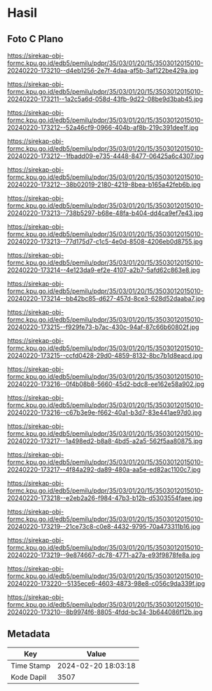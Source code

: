 # Hasil

## Foto C Plano

https://sirekap-obj-formc.kpu.go.id/edb5/pemilu/pdpr/35/03/01/20/15/3503012015010-20240220-173210--d4eb1256-2e7f-4daa-af5b-3af122be429a.jpg

https://sirekap-obj-formc.kpu.go.id/edb5/pemilu/pdpr/35/03/01/20/15/3503012015010-20240220-173211--1a2c5a6d-058d-43fb-9d22-08be9d3bab45.jpg

https://sirekap-obj-formc.kpu.go.id/edb5/pemilu/pdpr/35/03/01/20/15/3503012015010-20240220-173212--52a46cf9-0966-404b-af8b-219c391dee1f.jpg

https://sirekap-obj-formc.kpu.go.id/edb5/pemilu/pdpr/35/03/01/20/15/3503012015010-20240220-173212--1fbadd09-e735-4448-8477-06425a6c4307.jpg

https://sirekap-obj-formc.kpu.go.id/edb5/pemilu/pdpr/35/03/01/20/15/3503012015010-20240220-173212--38b02019-2180-4219-8bea-b165a42feb6b.jpg

https://sirekap-obj-formc.kpu.go.id/edb5/pemilu/pdpr/35/03/01/20/15/3503012015010-20240220-173213--738b5297-b68e-48fa-b404-dd4ca9ef7e43.jpg

https://sirekap-obj-formc.kpu.go.id/edb5/pemilu/pdpr/35/03/01/20/15/3503012015010-20240220-173213--77d175d7-c1c5-4e0d-8508-4206eb0d8755.jpg

https://sirekap-obj-formc.kpu.go.id/edb5/pemilu/pdpr/35/03/01/20/15/3503012015010-20240220-173214--4e123da9-ef2e-4107-a2b7-5afd62c863e8.jpg

https://sirekap-obj-formc.kpu.go.id/edb5/pemilu/pdpr/35/03/01/20/15/3503012015010-20240220-173214--bb42bc85-d627-457d-8ce3-628d52daaba7.jpg

https://sirekap-obj-formc.kpu.go.id/edb5/pemilu/pdpr/35/03/01/20/15/3503012015010-20240220-173215--f929fe73-b7ac-430c-94af-87c66b60802f.jpg

https://sirekap-obj-formc.kpu.go.id/edb5/pemilu/pdpr/35/03/01/20/15/3503012015010-20240220-173215--ccfd0428-29d0-4859-8132-8bc7b1d8eacd.jpg

https://sirekap-obj-formc.kpu.go.id/edb5/pemilu/pdpr/35/03/01/20/15/3503012015010-20240220-173216--0f4b08b8-5660-45d2-bdc8-ee162e58a902.jpg

https://sirekap-obj-formc.kpu.go.id/edb5/pemilu/pdpr/35/03/01/20/15/3503012015010-20240220-173216--c67b3e9e-f662-40a1-b3d7-83e441ae97d0.jpg

https://sirekap-obj-formc.kpu.go.id/edb5/pemilu/pdpr/35/03/01/20/15/3503012015010-20240220-173217--1a498ed2-b8a8-4bd5-a2a5-562f5aa80875.jpg

https://sirekap-obj-formc.kpu.go.id/edb5/pemilu/pdpr/35/03/01/20/15/3503012015010-20240220-173217--4f84a292-da89-480a-aa5e-ed82ac1100c7.jpg

https://sirekap-obj-formc.kpu.go.id/edb5/pemilu/pdpr/35/03/01/20/15/3503012015010-20240220-173218--e2eb2a26-f984-47b3-b12b-d5303554faee.jpg

https://sirekap-obj-formc.kpu.go.id/edb5/pemilu/pdpr/35/03/01/20/15/3503012015010-20240220-173219--21ce73c8-c0e8-4432-9795-70a473311b16.jpg

https://sirekap-obj-formc.kpu.go.id/edb5/pemilu/pdpr/35/03/01/20/15/3503012015010-20240220-173219--9e874667-dc78-4771-a27a-e93f9878fe8a.jpg

https://sirekap-obj-formc.kpu.go.id/edb5/pemilu/pdpr/35/03/01/20/15/3503012015010-20240220-173220--5135ece6-4603-4873-98e8-c056c9da339f.jpg

https://sirekap-obj-formc.kpu.go.id/edb5/pemilu/pdpr/35/03/01/20/15/3503012015010-20240220-173210--8b9974f6-8805-4fdd-bc34-3b644086f12b.jpg


## Metadata

| Key        | Value               |
| ---------- | ------------------- |
| Time Stamp | 2024-02-20 18:03:18 |
| Kode Dapil | 3507                |



